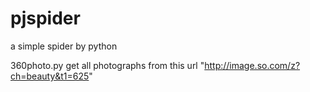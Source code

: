 # pjspider
a simple spider by python

360photo.py
get all photographs from this url "http://image.so.com/z?ch=beauty&t1=625" 
